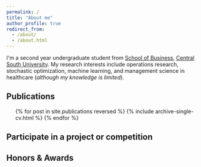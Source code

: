 ```yaml
---
permalink: /
title: "About me"
author_profile: true
redirect_from: 
  - /about/
  - /about.html
---
```


I'm a second year undergraduate student from [School of Business](https://bs.csu.edu.cn/), [Central South University](https://www.csu.edu.cn/). My research interests include operations research, stochastic optimization, machine learning, and management science in healthcare (_although my knowledge is limited_).

## Publications
  <ul>{% for post in site.publications reversed %}
    {% include archive-single-cv.html %}
  {% endfor %}</ul>

## Participate in a project or competition


## Honors & Awards
